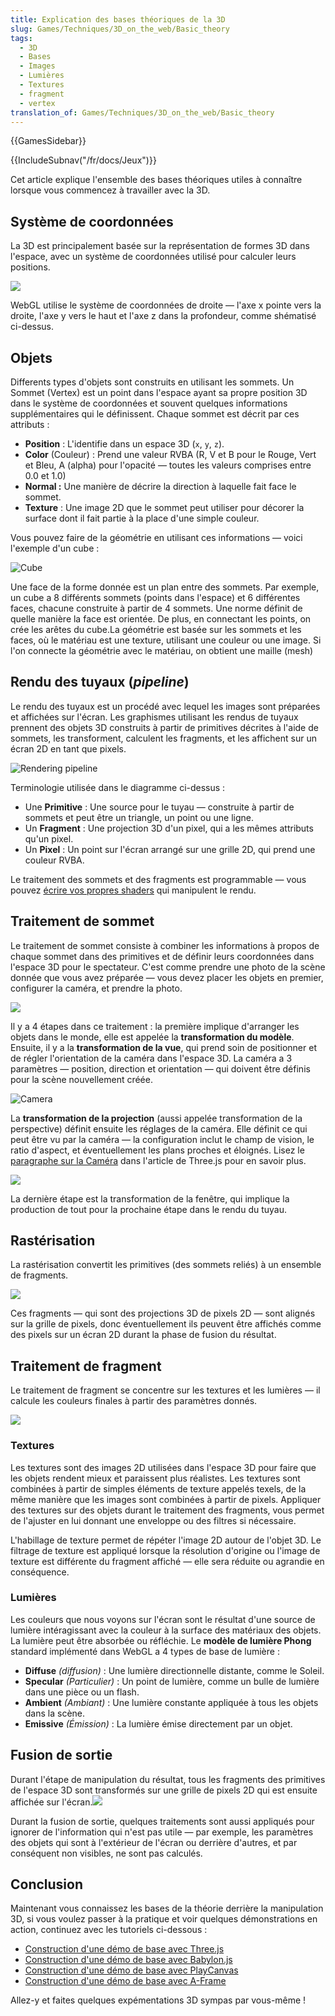 ```yaml
---
title: Explication des bases théoriques de la 3D
slug: Games/Techniques/3D_on_the_web/Basic_theory
tags:
  - 3D
  - Bases
  - Images
  - Lumières
  - Textures
  - fragment
  - vertex
translation_of: Games/Techniques/3D_on_the_web/Basic_theory
---
```

{{GamesSidebar}}

{{IncludeSubnav("/fr/docs/Jeux")}}

Cet article explique l'ensemble des bases théoriques utiles à connaître lorsque vous commencez à travailler avec la 3D.

## Système de coordonnées

La 3D est principalement basée sur la représentation de formes 3D dans l'espace, avec un système de coordonnées utilisé pour calculer leurs positions.

![](mdn-games-3d-coordinate-system.png)

WebGL utilise le système de coordonnées de droite — l'axe x pointe vers la droite, l'axe y vers le haut et l'axe z dans la profondeur, comme shématisé ci-dessus.

## Objets

Differents types d'objets sont construits en utilisant les sommets. Un Sommet (Vertex) est un point dans l'espace ayant sa propre position 3D dans le système de coordonnées et souvent quelques informations supplémentaires qui le définissent. Chaque sommet est décrit par ces attributs :

- **Position** : L'identifie dans un espace 3D (`x`, `y`, `z`).
- **Color** (Couleur) : Prend une valeur RVBA (R, V et B pour le Rouge, Vert et Bleu, A (alpha) pour l'opacité — toutes les valeurs comprises entre 0.0 et 1.0)
- **Normal :**  Une manière de décrire la direction à laquelle fait face le sommet.
- **Texture** : Une image 2D que le sommet peut utiliser pour décorer la surface dont il fait partie à la place d'une simple couleur.

Vous pouvez faire de la géométrie en utilisant ces informations — voici l'exemple d'un cube :

![Cube](mdn-games-3d-cube.png)

Une face de la forme donnée est un plan entre des sommets. Par exemple, un cube a 8 différents sommets (points dans l'espace) et 6 différentes faces, chacune construite à partir de 4 sommets. Une norme définit de quelle manière la face est orientée. De plus, en connectant les points, on crée les arêtes du cube.La géométrie est basée sur les sommets et les faces, où le matériau est une texture, utilisant une couleur ou une image. Si l'on connecte la géométrie avec le matériau, on obtient une maille (mesh)

## Rendu des tuyaux (_pipeline_)

Le rendu des tuyaux est un procédé avec lequel les images sont préparées et affichées sur l'écran. Les graphismes utilisant les rendus de tuyaux prennent des objets 3D construits à partir de primitives décrites à l'aide de sommets, les transforment, calculent les fragments, et les affichent sur un écran 2D en tant que pixels.

![Rendering pipeline](mdn-games-3d-rendering-pipeline.png)

Terminologie utilisée dans le diagramme ci-dessus :

- Une **Primitive** : Une source pour le tuyau — construite à partir de sommets et peut être un triangle, un point ou une ligne.
- Un **Fragment** : Une projection 3D d'un pixel, qui a les mêmes attributs qu'un pixel.
- Un **Pixel** : Un point sur l'écran arrangé sur une grille 2D, qui prend une couleur RVBA.

Le traitement des sommets et des fragments est programmable — vous pouvez [écrire vos propres shaders](/fr/docs/Games/Techniques/3D_on_the_web/GLSL_Shaders) qui manipulent le rendu.

## Traitement de sommet

Le traitement de sommet consiste à combiner les informations à propos de chaque sommet dans des primitives et de définir leurs coordonnées dans l'espace 3D pour le spectateur. C'est comme prendre une photo de la scène donnée que vous avez préparée — vous devez placer les objets en premier, configurer la caméra, et prendre la photo.

![](mdn-games-3d-vertex-processing.png)

Il y a 4 étapes dans ce traitement : la première implique d'arranger les objets dans le monde, elle est appelée la **transformation du modèle**. Ensuite, il y a la **transformation de la vue**, qui prend soin de positionner et de régler l'orientation de la caméra dans l'espace 3D. La caméra a 3 paramètres — position, direction et orientation — qui doivent être définis pour la scène nouvellement créée.

![Camera](mdn-games-3d-camera.png)

La **transformation de la projection** (aussi appelée transformation de la perspective) définit ensuite les réglages de la caméra. Elle définit ce qui peut être vu par la caméra — la configuration inclut le champ de vision, le ratio d'aspect, et éventuellement les plans proches et éloignés. Lisez le [paragraphe sur la Caméra](/fr/docs/Games/Techniques/3D_on_the_web/Building_up_a_basic_demo_with_Three.js#Camera) dans l'article de Three.js pour en savoir plus.

![](mdn-games-3d-camera-settings.png)

La dernière étape est la transformation de la fenêtre, qui implique la production de tout pour la prochaine étape dans le rendu du tuyau.

## Rastérisation

La rastérisation convertit les primitives (des sommets reliés) à un ensemble de fragments.

![](mdn-games-3d-rasterization.png)

Ces fragments — qui sont des projections 3D de pixels 2D — sont alignés sur la grille de pixels, donc éventuellement ils peuvent être affichés comme des pixels sur un écran 2D durant la phase de fusion du résultat.

## Traitement de fragment

Le traitement de fragment se concentre sur les textures et les lumières — il calcule les couleurs finales à partir des paramètres donnés.

![](mdn-games-3d-fragment-processing.png)

### Textures

Les textures sont des images 2D utilisées dans l'espace 3D pour faire que les objets rendent mieux et paraissent plus réalistes. Les textures sont combinées à partir de simples éléments de texture appelés texels, de la même manière que les images sont combinées à partir de pixels. Appliquer des textures sur des objets durant le traitement des fragments, vous permet de l'ajuster en lui donnant une enveloppe ou des filtres si nécessaire.

L'habillage de texture permet de répéter l'image 2D autour de l'objet 3D. Le filtrage de texture est appliqué lorsque la résolution d'origine ou l'image de texture est différente du fragment affiché — elle sera réduite ou agrandie en conséquence.

### Lumières

Les couleurs que nous voyons sur l'écran sont le résultat d'une source de lumière intéragissant avec la couleur à la surface des matériaux des objets. La lumière peut être absorbée ou réfléchie. Le **modèle de lumière Phong** standard implémenté dans WebGL a 4 types de base de lumière :

- **Diffuse** _(diffusion)_ : Une lumière directionnelle distante, comme le Soleil.
- **Specular** _(Particulier)_ : Un point de lumière, comme un bulle de lumière dans une pièce ou un flash.
- **Ambient** _(Ambiant)_ : Une lumière constante appliquée à tous les objets dans la scène.
- **Emissive** _(Émission)_ : La lumière émise directement par un objet.

## Fusion de sortie

Durant l'étape de manipulation du résultat, tous les fragments des primitives de l'espace 3D sont transformés sur une grille de pixels 2D qui est ensuite affichée sur l'écran.![](mdn-games-3d-output-merging.png)

Durant la fusion de sortie, quelques traitements sont aussi appliqués pour ignorer de l'information qui n'est pas utile — par exemple, les paramètres des objets qui sont à l'extérieur de l'écran ou derrière d'autres, et par conséquent non visibles, ne sont pas calculés.

## Conclusion

Maintenant vous connaissez les bases de la théorie derrière la manipulation 3D, si vous voulez passer à la pratique et voir quelques démonstrations en action, continuez avec les tutoriels ci-dessous :

- [Construction d'une démo de base avec Three.js](/fr/docs/Games/Techniques/3D_on_the_web/Building_up_a_basic_demo_with_Three.js)
- [Construction d'une démo de base avec Babylon.js](/fr/docs/Games/Techniques/3D_on_the_web/Building_up_a_basic_demo_with_Babylon.js)
- [Construction d'une démo de base avec PlayCanvas](/fr/docs/Games/Techniques/3D_on_the_web/Building_up_a_basic_demo_with_PlayCanvas)
- [Construction d'une démo de base avec](/fr/docs/Games/Techniques/3D_on_the_web/Building_up_a_basic_demo_with_A-Frame)[ A-Frame](/fr/docs/Games/Techniques/3D_on_the_web/Building_up_a_basic_demo_with_A-Frame)

Allez-y et faites quelques expémentations 3D sympas par vous-même !
